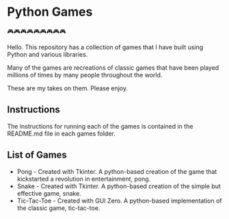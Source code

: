 # Python Games 

:video_game::video_game::video_game::video_game::video_game::video_game::video_game::video_game::video_game:

Hello. This repository has a collection of games that I have built using Python and various libraries.

Many of the games are recreations of classic games that have been played millions of times by many people throughout the world.

These are my takes on them. Please enjoy.

## Instructions

The instructions for running each of the games is contained in the README.md file in each games folder.

## List of Games

* Pong - Created with Tkinter. A python-based creation of the game that kickstarted a revolution in entertainment, pong.
* Snake - Created with Tkinter. A python-based creation of the simple but effective game, snake.
* Tic-Tac-Toe - Created with GUI Zero. A python-based implementation of the classic game, tic-tac-toe.
